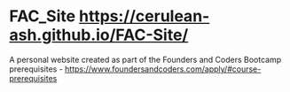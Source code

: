 # FAC_Site https://cerulean-ash.github.io/FAC-Site/
A personal website created as part of the Founders and Coders Bootcamp prerequisites - https://www.foundersandcoders.com/apply/#course-prerequisites
